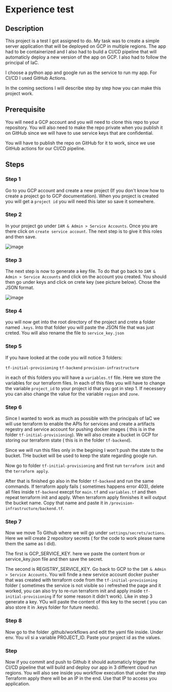 # Experience test

## Description

This project is a test I got assigned to do. 
My task was to create a simple server application that will be deployed on GCP in multiple regions.
The app had to be containerized and I also had to build a CI/CD pipeline that will automaticly deploy a new version of the app on GCP.
I also had to follow the principal of IaC.

I choose a python app and google run as the service to run my app. For CI/CD I used GitHub Actions.

In the coming sections I will describe step by step how you can make this project work.

## Prerequisite

You will need a GCP account and you will need to clone this repo to your repository. You will also need to make the repo private when you publish it on GitHub since we will have to use service keys that are confidential.

You will have to publish the repo on GitHub for it to work, since we use GitHub actions for our CI/CD pipeline.

## Steps

### Step 1

Go to you GCP account and create a new project (If you don't know how to create a project go to GCP documentation). When you project is created you will get a `project id` you will need this later so save it somewhere.

### Step 2

In your project go under `IAM & Admin > Service Accounts`. Once you are there click on `create service account`. 
The next step is to give it this roles and then save.


![image](https://user-images.githubusercontent.com/25723597/190426785-9745f6d5-7f38-425d-a9dc-1dd0e86bc248.png)

### Step 3

The next step is now to generate a key file. To do that go back to `IAM & Admin > Service Accounts` and click on the account you created. You should then go under keys and click on crete key (see picture below). Chose the JSON format.

![image](https://user-images.githubusercontent.com/25723597/190396795-abc5f9d3-fd72-466e-9116-55895537bfe8.png)

### Step 4

you will now get into the root directory of the project and crete a folder named `.keys`. Into that folder you will paste the JSON file that was just creted. You will also rename the file to `service_key.json`

### Step 5

If you have looked at the code you will notice 3 folders:

`tf-initial-provisioning`
`tf-backend`
`provision-infrastructure`

in each of this folders you will have a `variables.tf` file. Here we store the variables for our terraform files. In each of this files you will have to change the variable `project_id` to your project id that you got in step 1. If necessery you can also change the value for the variable `region` and `zone`.

### Step 6

Since I wanted to work as much as possible with the principals of IaC we will use terraform to enable the APIs for services and create a artifacts regestry and service account for pushing docker images ( this is in the folder `tf-initial-provisioning`). We will also create a bucket in GCP for storing our terraform state ( this is in the folder `tf-backend`). 

Since we will run this files only in the begining I won't push the state to the bucket. THe bucket will be used to keep the state regarding google run.

Now go to folder `tf-initial-provisioning` and first run `terraform init` and the `terraform apply`. 

After that is finished go also in the folder `tf-backend` and run the same commands. If terraform apply fails ( sometimes happens error 403), delete all files inside `tf-backend` execpt for `main.tf` and `variables.tf` and then repeat terraform init and apply. When terraform apply finnishes it will output the bucket name. Copy that name and paste it in `/provision-infrastructure/backend.tf`.

### Step 7

Now we move To Github where we will go under `settings/secrets/actions`. Here we will create 2 repository secrets ( for the code to work please name them the same as I did).

The first is GCP_SERVICE_KEY. here we paste the content from or service_key.json file and then save the secret.

The second is REGISTRY_SERVICE_KEY. Go back to GCP to the `IAM & Admin > Service Accounts`. You will finde a new service account docker pusher that was created with terraform code from the `tf-initial-provisioning` folder ( sometimes the service is not visible so i refreshed the page and it worked, you can also try to re-run terraform init and apply inside `tf-initial-provisioning` if for some reason it didn't work). Like in step 3 generate a key. YOu will paste the content of this key to the secret ( you can also store it in .keys folder for future needs).

### Step 8

Now go to the folder .github/workflows and edit the yaml file inside. Under env. You vil si a variable PROJECT_ID. Paste your project id as the values. 

### Step 

Now if you commit and push to Github it should automaticly trigger the CI/CD pipeline that will build and deploy our app in 3 different cloud run regions.
You will also see inside you workflow execution that under the step Terraform apply there will be an IP in the end. Use that IP to access you application.

